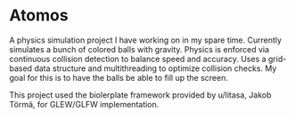 # Atomos

A physics simulation project I have working on in my spare time. Currently simulates a bunch of colored balls with gravity. Physics is enforced via continuous collision detection to balance speed and accuracy. Uses a grid-based data structure and multithreading to optimize collision checks. My goal for this is to have the balls be able to fill up the screen.

This project used the biolerplate framework provided by u/litasa, Jakob Törmä, for GLEW/GLFW implementation.
